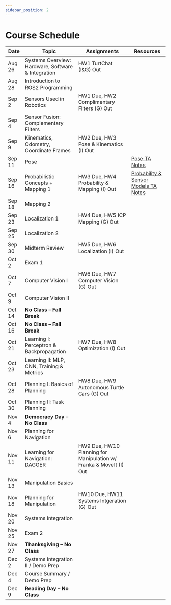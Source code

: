 ```yaml
---
sidebar_position: 2
---
```


# Course Schedule

| Date       | Topic                                           | Assignments                        | Resources |
|------------|------------------------------------------------|------------------------------------|----------|
| Aug 26     | Systems Overview: Hardware, Software & Integration | HW1 TurtChat (I&G) Out               |  |
| Aug 28     | Introduction to ROS2 Programming               |                                    |  |
| Sep 2      | Sensors Used in Robotics                       | HW1 Due, HW2 Complimentary Filters (G) Out  |  |
| Sep 4      | Sensor Fusion: Complementary Filters           |                                    |  |
| Sep 9      | Kinematics, Odometry, Coordinate Frames        | HW2 Due, HW3 Pose & Kinematics (I) Out |  |
| Sep 11     | Pose                                           |                                    | [Pose TA Notes](https://drive.google.com/file/d/1BnIqnIGjuGM7NvUtovY6RNhuKWtVqlhf/view?usp=sharing) |
| Sep 16     | Probabilistic Concepts + Mapping 1             | HW3 Due, HW4 Probability & Mapping (I) Out                   | [Probability & Sensor Models TA Notes](https://drive.google.com/file/d/1gBJaunl9R5NOulfjdcsoFRSLSqKdhUEZ/view?usp=sharing) |
| Sep 18     | Mapping 2                                      |                                    |  |
| Sep 23     | Localization 1                                 | HW4 Due, HW5 ICP Mapping (G) Out                   |  |
| Sep 25     | Localization 2                                 |                                    | |
| Sep 30     | Midterm Review                                 | HW5 Due, HW6 Localization (I) Out                   |          |
| Oct 2      | Exam 1                                         |                                    | |
| Oct 7      | Computer Vision I                              | HW6 Due, HW7 Computer Vision (G) Out |  |
| Oct 9      | Computer Vision II                             |                                    |  |
| Oct 14     | **No Class – Fall Break**                      |                                    |          |
| Oct 16     | **No Class – Fall Break**                      |                                    |          |
| Oct 21     | Learning I: Perceptron & Backpropagation       | HW7 Due, HW8 Optimization (I) Out                   | |
| Oct 23     | Learning II: MLP, CNN, Training & Metrics      |                                    | |
| Oct 28     | Planning I: Basics of Planning                 | HW8 Due, HW9 Autonomous Turtle Cars (G) Out                   | |
| Oct 30     | Planning II: Task Planning                     |                                    ||
| Nov 4      | **Democracy Day – No Class**                   |                                    |          |
| Nov 6      | Planning for Navigation                        |                                    |  |
| Nov 11     | Learning for Navigation: DAGGER                | HW9 Due, HW10 Planning for Manipulation w/ Franka & MoveIt (I) Out                  ||
| Nov 13     | Manipulation Basics                            |                                    |  |
| Nov 18     | Planning for Manipulation                      | HW10 Due, HW11 Systems Intgeration (G) Out                 |  |
| Nov 20     | Systems Integration                            |                                    | |
| Nov 25     | Exam 2                                         |                 |          |
| Nov 27     | **Thanksgiving – No Class**                    |                                    |          |
| Dec 2      | Systems Integration II / Demo Prep             |                            |  |
| Dec 4      | Course Summary / Demo Prep                     |                                    |  |
| Dec 9      | **Reading Day – No Class**                     |                                    |          |

